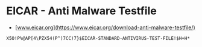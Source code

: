 # EICAR - Anti Malware Testfile

* [www.eicar.org](https://www.eicar.org/download-anti-malware-testfile/)

```text
X5O!P%@AP[4\PZX54(P^)7CC)7}$EICAR-STANDARD-ANTIVIRUS-TEST-FILE!$H+H*
```